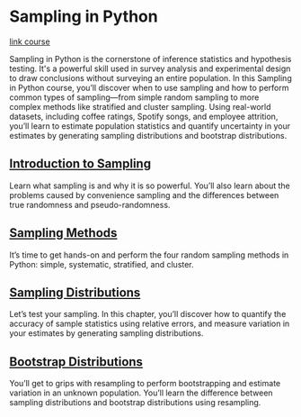 # Sampling in Python

[link course](https://app.datacamp.com/learn/courses/sampling-in-python)

Sampling in Python is the cornerstone of inference statistics and hypothesis testing. It's a powerful skill used in survey analysis and experimental design to draw conclusions without surveying an entire population. In this Sampling in Python course, you’ll discover when to use sampling and how to perform common types of sampling—from simple random sampling to more complex methods like stratified and cluster sampling. Using real-world datasets, including coffee ratings, Spotify songs, and employee attrition, you’ll learn to estimate population statistics and quantify uncertainty in your estimates by generating sampling distributions and bootstrap distributions. 


## [Introduction to Sampling](./01_introduction_to_sampling/)

Learn what sampling is and why it is so powerful. You’ll also learn about the problems caused by convenience sampling and the differences between true randomness and pseudo-randomness.

## [Sampling Methods](./02_sampling_methods/)

It’s time to get hands-on and perform the four random sampling methods in Python: simple, systematic, stratified, and cluster. 

## [Sampling Distributions](./03_sampling_distributions/)

Let’s test your sampling. In this chapter, you’ll discover how to quantify the accuracy of sample statistics using relative errors, and measure variation in your estimates by generating sampling distributions. 

## [Bootstrap Distributions](./04_bootstrap_distributions/)

You’ll get to grips with resampling to perform bootstrapping and estimate variation in an unknown population. You’ll learn the difference between sampling distributions and bootstrap distributions using resampling. 
